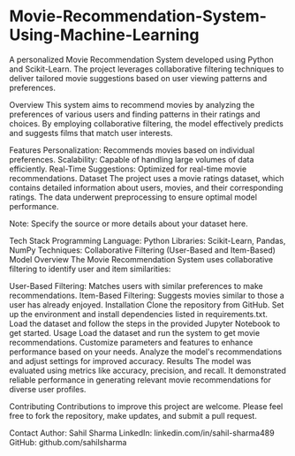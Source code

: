 # Movie-Recommendation-System-Using-Machine-Learning
A personalized Movie Recommendation System developed using Python and Scikit-Learn. The project leverages collaborative filtering techniques to deliver tailored movie suggestions based on user viewing patterns and preferences.

Overview
This system aims to recommend movies by analyzing the preferences of various users and finding patterns in their ratings and choices. By employing collaborative filtering, the model effectively predicts and suggests films that match user interests.

Features
Personalization: Recommends movies based on individual preferences.
Scalability: Capable of handling large volumes of data efficiently.
Real-Time Suggestions: Optimized for real-time movie recommendations.
Dataset
The project uses a movie ratings dataset, which contains detailed information about users, movies, and their corresponding ratings. The data underwent preprocessing to ensure optimal model performance.

Note: Specify the source or more details about your dataset here.

Tech Stack
Programming Language: Python
Libraries: Scikit-Learn, Pandas, NumPy
Techniques: Collaborative Filtering (User-Based and Item-Based)
Model Overview
The Movie Recommendation System uses collaborative filtering to identify user and item similarities:

User-Based Filtering: Matches users with similar preferences to make recommendations.
Item-Based Filtering: Suggests movies similar to those a user has already enjoyed.
Installation
Clone the repository from GitHub.
Set up the environment and install dependencies listed in requirements.txt.
Load the dataset and follow the steps in the provided Jupyter Notebook to get started.
Usage
Load the dataset and run the system to get movie recommendations.
Customize parameters and features to enhance performance based on your needs.
Analyze the model's recommendations and adjust settings for improved accuracy.
Results
The model was evaluated using metrics like accuracy, precision, and recall. It demonstrated reliable performance in generating relevant movie recommendations for diverse user profiles.

Contributing
Contributions to improve this project are welcome. Please feel free to fork the repository, make updates, and submit a pull request.


Contact
Author: Sahil Sharma
LinkedIn: linkedin.com/in/sahil-sharma489
GitHub: github.com/sahilsharma
